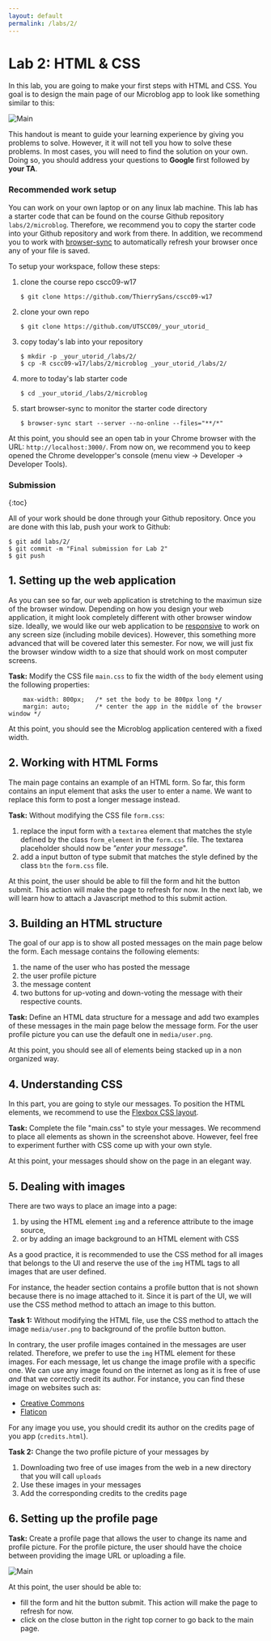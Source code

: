 ```yaml
---
layout: default
permalink: /labs/2/
---
```


# Lab 2: HTML & CSS

In this lab, you are going to make your first steps with HTML and CSS. You goal is to design the main page of our Microblog app to look like something similar to this: 

<div class="screenshot"><img src="screenshots/main.png" alt="Main"/></div>

This handout is meant to guide your learning experience by giving you problems to solve. However, it it will not tell you how to solve these problems. In most cases, you will need to find the solution on your own. Doing so, you should address your questions to **Google** first followed by **your TA**. 

###  Recommended work setup

You can work on your own laptop or on any linux lab machine. This lab has a starter code that can be found on the course Github repository `labs/2/microblog`. Therefore, we recommend you to copy the starter code into your Github repository and work from there. In addition, we recommend you to work with [browser-sync](https://www.browsersync.io/) to automatically refresh your browser once any of your file is saved. 

To setup your workspace, follow these steps: 

1. clone the course repo cscc09-w17
    ```shell
    $ git clone https://github.com/ThierrySans/cscc09-w17
    ```
1. clone your own repo
    ```shell
    $ git clone https://github.com/UTSCC09/_your_utorid_
    ```
1. copy today's lab into your repository
    ```shell
    $ mkdir -p _your_utorid_/labs/2/
    $ cp -R cscc09-w17/labs/2/microblog _your_utorid_/labs/2/
    ```
1. more to today's lab starter code
    ```shell
    $ cd _your_utorid_/labs/2/microblog
    ```
1. start browser-sync to monitor the starter code directory
    ```shell
    $ browser-sync start --server --no-online --files="**/*"
    ```
    
At this point, you should see an open tab in your Chrome browser with the URL: `http://localhost:3000/`. From now on, we recommend you to keep opened the Chrome developper's console (menu view -> Developer -> Developer Tools).  

### Submission
{:toc}

All of your work should be done through your Github repository. Once you are done with this lab, push your work to Github:

```shell
$ git add labs/2/
$ git commit -m "Final submission for Lab 2"
$ git push
```

## 1. Setting up the web application

As you can see so far, our web application is stretching to the maximun size of the browser window. Depending on how you design your web application, it might look completely different with other browser window size. Ideally, we would like our web application to be [responsive](https://en.wikipedia.org/wiki/Responsive_web_design) to work on any screen size (including mobile devices). However, this something more advanced that will be covered later this semester. For now, we will just fix the browser window width to a size that should work on most computer screens. 

**Task:** Modify the CSS file `main.css` to fix the width of the `body` element using the following properties:

```shell
    max-width: 800px;   /* set the body to be 800px long */
    margin: auto;       /* center the app in the middle of the browser window */ 
```

At this point, you should see the Microblog application centered with a fixed width. 

## 2. Working with HTML Forms

The main page contains an example of an HTML form. So far, this form contains an input element that asks the user to enter a name. We want to replace this form to post a longer message instead.  

**Task:** Without modifying the CSS file `form.css`:  
1. replace the input form with a `textarea` element that matches the style defined by the class `form_element` in the `form.css` file. The textarea placeholder should now be *"enter your message*".
1. add a input button of type submit that matches the style defined by the class `btn` the `form.css` file. 

At this point, the user should be able to fill the form and hit the button submit. This action will make the page to refresh for now. In the next lab, we will learn how to attach a Javascript method to this submit action. 

## 3. Building an HTML structure

The goal of our app is to show all posted messages on the main page below the form. Each message contains the following elements: 

1. the name of the user who has posted the message
1. the user profile picture
1. the message content
1. two buttons for up-voting and down-voting the message with their respective counts. 

**Task:** Define an HTML data structure for a message and add two examples of these messages in the main page below the message form. For the user profile picture you can use the default one in `media/user.png`. 

At this point, you should see all of elements being stacked up in a non organized way. 

## 4. Understanding CSS

In this part, you are going to style our messages. To position the HTML elements, we recommend to use the [Flexbox CSS layout](https://css-tricks.com/snippets/css/a-guide-to-flexbox/). 

**Task:** Complete the file "main.css" to style your messages. We recommend to place all elements as shown in the screenshot above. However, feel free to experiment further with CSS come up with your own style. 

At this point, your messages should show on the page in an elegant way. 

## 5. Dealing with images

There are two ways to place an image into a page:
1. by using the HTML element `img` and a reference attribute to the image source,
2. or by adding an image background to an HTML element with CSS

As a good practice, it is recommended to use the CSS method for all images that belongs to the UI and reserve the use of the `img` HTML tags to all images that are user defined. 

For instance, the header section contains a profile button that is not shown because there is no image attached to it. Since it is part of the UI, we will use the CSS method method to attach an image to this button. 

**Task 1:** Without modifying the HTML file, use the CSS method to attach the image `media/user.png` to background of the profile button button. 

In contrary, the user profile images contained in the messages are user related. Therefore, we prefer to use the `img` HTML element for these images. For each message, let us change the image profile with a specific one. We can use any image found on the internet as long as it is free of use *and* that we correctly credit its author. For instance, you can find these image on websites such as: 

- [Creative Commons](https://search.creativecommons.org/)
- [Flaticon](http://www.flaticon.com/)

For any image you use, you should credit its author on the credits page of you app (`credits.html`). 

**Task 2:** Change the two profile picture of your messages by

1. Downloading two free of use images from the web in a new directory that you will call `uploads`
1. Use these images in your messages  
1. Add the corresponding credits to the credits page

## 6. Setting up the profile page

**Task:** Create a profile page that allows the user to change its name and profile picture. For the profile picture, the user should have the choice between providing the image URL or uploading a file. 

<div class="screenshot"><img src="screenshots/profile.png" alt="Main"/></div>

At this point, the user should be able to:

- fill the form and hit the button submit. This action will make the page to refresh for now. 
- click on the close button in the right top corner to go back to the main page. 





